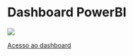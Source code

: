 <h1><b>Dashboard PowerBI</b></h1>
<img src="https://user-images.githubusercontent.com/110841289/234969020-37222422-4860-4687-b4b7-5dbe7b17e8bb.png">

<a href="https://app.powerbi.com/view?r=eyJrIjoiMjBmODhlMjctNTAxMC00NGE2LTgwNGMtZWM0YjQyNTU0NGZmIiwidCI6Ijg1YWI4ZjE2LTY3YjMtNDhhNS05OTM4LTNhNGQ3YzYwNDM0MSJ9&pageName=ReportSection4a470c59155d0809d9f2">Acesso ao dashboard</a>


